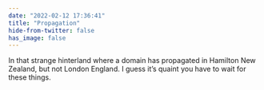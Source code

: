 ```yaml
---
date: "2022-02-12 17:36:41"
title: "Propagation"
hide-from-twitter: false
has_image: false
---
```


In that strange hinterland where a domain has propagated in Hamilton New Zealand, but not London England. I guess it’s quaint you have to wait for these things.
